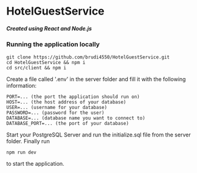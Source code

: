 # HotelGuestService
##### _Created using React and Node.js_

### Running the application locally
```
git clone https://github.com/brudi4550/HotelGuestService.git
cd HotelGuestService && npm i
cd src/client && npm i
```
Create a file called '.env' in the server folder and fill it with the following information:
```
PORT=... (the port the application should run on)
HOST=... (the host address of your database)
USER=... (username for your database)
PASSWORD=... (password for the user)
DATABASE=... (database name you want to connect to)
DATABASE_PORT=... (the port of your database)
```
Start your PostgreSQL Server and run the initialize.sql file from the server folder.
Finally run
```
npm run dev
```
to start the application.
